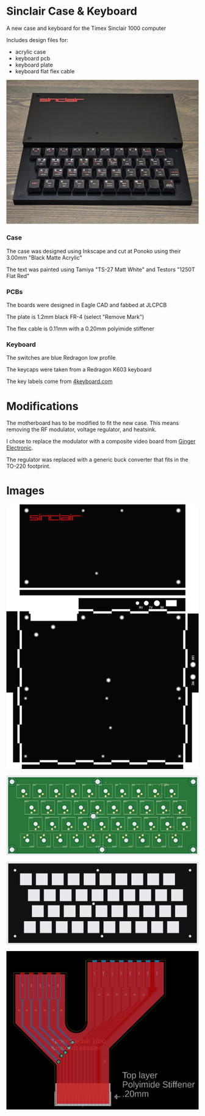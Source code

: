 # Sinclair Case & Keyboard
A new case and keyboard for the Timex Sinclair 1000 computer

Includes design files for:
* acrylic case
* keyboard pcb
* keyboard plate
* keyboard flat flex cable
  
![Finsihed Case](/Images/case_wood.jpg)

### Case
The case was designed using Inkscape and cut at Ponoko using their 3.00mm "Black Matte Acrylic"

The text was painted using Tamiya "TS-27 Matt White" and Testors "1250T Flat Red"

### PCBs
The boards were designed in Eagle CAD and fabbed at JLCPCB

The plate is 1.2mm black FR-4 (select "Remove Mark")

The flex cable is 0.11mm with a 0.20mm polyimide stiffener

### Keyboard
The switches are blue Redragon low profile

The keycaps were taken from a Redragon K603 keyboard

The key labels come from [4keyboard.com](https://www.4keyboard.com/commodore-keyboard-stickers/647-3006-sinclair-zx-spectrum-non-transparent-keyboard-stickers.html)

# Modifications
The motherboard has to be modified to fit the new case. This means removing the RF modulator, voltage regulator, and heatsink.

I chose to replace the modulator with a composite video board from [Ginger Electronic](https://www.ginger-electronic.com/en/retro-computer/21-zx8-ccb-video-mod-for-sinclair-zx80-and-zx81.html).

The regulator was replaced with a generic buck converter that fits in the TO-220 footprint.

# Images

![Case](/Images/Sinclair%20Case%20v4%20render.png)

![Keyboard PCB](/Images/Keyboard%20v2%20pcb%20render.jpg)

![Plate](/Images/Keyboard%20v2%20plate%20render.jpg)

![Flex Cable](/Images/FFCable%20v2.5.png)
